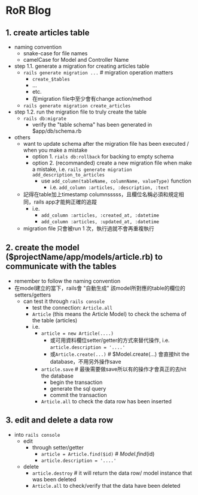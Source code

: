 # RoR Blog

## 1. create articles table
- naming convention
    - snake-case for file names
    - camelCase for Model and Controller Name
- step 1.1. generate a migration for creating articles table
    - `rails generate migration ...` # migration operation matters
        - `create_$tables`  
        - ...
        - etc.
        - 在migration file中至少會有change action/method
    - `rails generate migration create_articles`
- step 1.2. run the migration file to truly create the table
    - `rails db:migrate`
        - verify the "table schema" has been generated in $app/db/schema.rb
- others
    - want to update schema after the migration file has been executed / when you make a mistake
        - option 1. `rials db:rollback` for backing to empty schema
        - option 2. (recommanded) create a new migration file when make a mistake, i.e. `rails generate migration add_description_to_articles`
            - use `add_column(tableName, columnName, valueType)` function
                - i.e. `add_column :articles, :description, :text` 
    - 記得在table加上timestamp columnsssss，且欄位名稱必須和規定相同，rails app才能夠正確的追蹤
        - i.e.
            - `add_column :articles, :created_at, :datetime`
            - `add_column :articles, :updated_at, :datetime`
    - migration file 只會被run 1 次，執行過就不會再重複執行

## 2. create the model ($projectName/app/models/article.rb) to communicate with the tables
- remember to follow the naming convention
- 在model建立的當下，rails會 "自動生成" 該model所對應的table的欄位的setters/getters
    - can test it through `rails console`
        - test the connection: `Article.all`
        - `Article` (this means the Article Model) to check the schema of the table (articles)
        - i.e. 
            - `article = new Article(....)` 
                - 或可用資料欄位setter/getter的方式來替代操作, i.e. `article.description = '....'`
                - 或`Article.create(...)` # $Model.create(...) 會直接hit the database，不用另外操作save
            - `article.save` # 最後需要做save所以有的操作才會真正的去hit the database
                - begin the transaction
                - generate the sql query
                - commit the transaction
            - `Article.all` to check the data row has been inserted

## 3. edit and delete a data row
- into `rails console`
    - edit
        - through setter/getter
            - `article = Article.find($id)` # $Model.find($id)
            - `article.description = '....'`
    - delete
        - `article.destroy` # it will return the data row/ model instance that was been deleted
        - `Article.all` to check/verify that the data have been deleted
